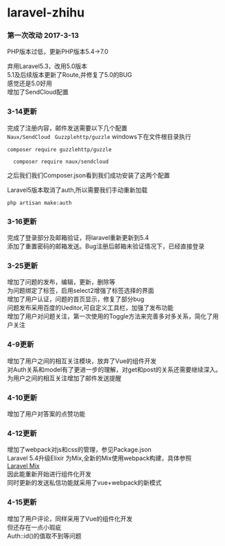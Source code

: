 # laravel-zhihu
### 第一次改动 2017-3-13
PHP版本过低，更新PHP版本5.4->7.0 

弃用Laravel5.3，改用5.0版本<br>
5.1及后续版本更新了Route,并修复了5.0的BUG<br>
感觉还是5.0好用<br>
增加了SendCloud配置<br>
### 3-14更新  
完成了注册内容，邮件发送需要以下几个配置<br>
`Naux/SendCloud
`
`
Guzzplehttp/guzzle
`
windows下在文件根目录执行<br>
```
composer require guzzlehttp/guzzle
```
```
  composer require naux/sendcloud
```
之后我们我们Composer.json看到我们成功安装了这两个配置

Laravel5版本取消了auth,所以需要我们手动重新加载<br>
```
php artisan make:auth
```
### 3-16更新<br>
完成了登录部分及邮箱验证，将laravel重新更新到5.4<br>添加了重置密码的邮箱发送。Bug注册后邮箱未验证情况下，已经直接登录<br>

### 3-25更新<br>
增加了问题的发布，编辑，更新，删除等<br>为问题绑定了标签，启用select2增强了标签选择的界面<br>
增加了用户认证，问题的首页显示，修复了部分bug<br>
问题发布采用百度的Ueditor,可自定义工具栏，加强了发布功能<br>
增加了用户对问题关注，第一次使用的Toggle方法来完善多对多关系，简化了用户关注

### 4-9更新<br>
增加了用户之间的相互关注模块，放弃了Vue的组件开发<br>
对Auth关系和model有了更进一步的理解，对get和post的关系还需要继续深入。<br>
为用户之间的相互关注增加了邮件发送提醒

### 4-10更新<br>
增加了用户对答案的点赞功能

### 4-12更新<br>
增加了webpack对js和css的管理，参见Package.json<br>
Laravel 5.4升级Elixir 为Mix,全新的Mix使用webpack构建，具体参照<br>
[Laravel Mix](http://laravelacademy.org/post/6798.html)<br>
因此能重新开始进行组件化开发<br>
同时更新的发送私信功能就采用了vue+webpack的新模式<br>

### 4-15更新<br>
增加了用户评论，同样采用了Vue的组件化开发<br>
但还存在一点小瑕疵<br>
Auth::id()的值取不到等问题
